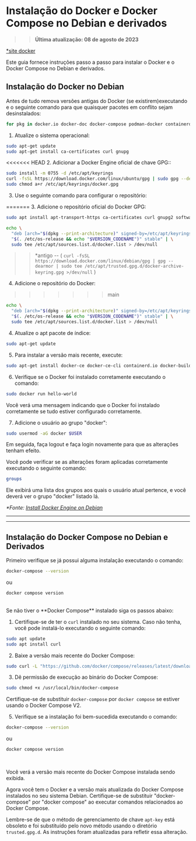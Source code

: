 # **Instalação do Docker e Docker Compose no Debian e derivados**

> > **Última atualização: 08 de agosto de 2023**

[*site docker](https://docs.docker.com/engine/install/ubuntu/)

Este guia fornece instruções passo a passo para instalar o Docker e o Docker Compose no Debian e derivados.

## **Instalação do Docker no Debian**

Antes de tudo remova versões antigas do Docker (se existirem)executando e o seguinte comando para que quaisquer pacotes em conflito sejam desinstalados:

```bash
for pkg in docker.io docker-doc docker-compose podman-docker containerd runc; do sudo apt-get remove $pkg; done
```

1. Atualize o sistema operacional:

```bash
sudo apt-get update
sudo apt-get install ca-certificates curl gnupg
```

<<<<<<< HEAD
2. Adicionar a Docker Engine oficial de chave GPG::

```bash
sudo install -m 0755 -d /etc/apt/keyrings
curl -fsSL https://download.docker.com/linux/ubuntu/gpg | sudo gpg --dearmor -o /etc/apt/keyrings/docker.gpg
sudo chmod a+r /etc/apt/keyrings/docker.gpg
```

3. Use o seguinte comando para configurar o repositório:

=======
3. Adicione o repositório oficial do Docker GPG:



```bash
sudo apt install apt-transport-https ca-certificates curl gnupg2 software-properties-common

echo \
  "deb [arch="$(dpkg --print-architecture)" signed-by=/etc/apt/keyrings/docker.gpg] https://download.docker.com/linux/ubuntu \
  "$(. /etc/os-release && echo "$VERSION_CODENAME")" stable" | \
  sudo tee /etc/apt/sources.list.d/docker.list > /dev/null
```

>> *antigo -- ( `curl -fsSL https://download.docker.com/linux/debian/gpg | gpg --dearmor | sudo tee /etc/apt/trusted.gpg.d/docker-archive-keyring.gpg >/dev/null` )

4. Adicione o repositório do Docker:
>>>>>>> main
```bash
echo \
  "deb [arch="$(dpkg --print-architecture)" signed-by=/etc/apt/keyrings/docker.gpg] https://download.docker.com/linux/ubuntu \
  "$(. /etc/os-release && echo "$VERSION_CODENAME")" stable" | \
  sudo tee /etc/apt/sources.list.d/docker.list > /dev/null
```

4. Atualize o apt pacote de índice:

```bash
sudo apt-get update
```

5. Para instalar a versão mais recente, execute:

```bash
sudo apt-get install docker-ce docker-ce-cli containerd.io docker-buildx-plugin docker-compose-plugin
```

6. Verifique se o Docker foi instalado corretamente executando o comando:

```bash
sudo docker run hello-world
```

Você verá uma mensagem indicando que o Docker foi instalado corretamente se tudo estiver configurado corretamente.

7. Adicione o usuário ao grupo "docker":

```bash
sudo usermod -aG docker $USER
```

Em seguida, faça logout e faça login novamente para que as alterações tenham efeito.

Você pode verificar se as alterações foram aplicadas corretamente executando o seguinte comando:

```bash
groups
```

Ele exibirá uma lista dos grupos aos quais o usuário atual pertence, e você deverá ver o grupo "docker" listado lá.

_*Fonte: [Install Docker Engine on Debian](https://docs.docker.com/engine/install/debian/)_

---
**********************

## **Instalação do Docker Compose no Debian e Derivados**

Primeiro verifique se já possui alguma instalação executando o comando:

```bash
docker-compose --version
```

ou

```bash
docker compose version
```

<br>
Se não tiver o **Docker Compose** instalado siga os passos abaixo:

1. Certifique-se de ter o `curl` instalado no seu sistema. Caso não tenha, você pode instalá-lo executando o seguinte comando:

```bash
sudo apt update
sudo apt install curl
```

2. Baixe a versão mais recente do Docker Compose:

```bash
sudo curl -L "https://github.com/docker/compose/releases/latest/download/docker-compose-$(uname -s)-$(uname -m)" -o /usr/local/bin/docker-compose
```

3. Dê permissão de execução ao binário do Docker Compose:

```bash
sudo chmod +x /usr/local/bin/docker-compose
```

Certifique-se de substituir `docker-compose` por `docker compose` se estiver usando o Docker Compose V2.

5. Verifique se a instalação foi bem-sucedida executando o comando:

```bash
docker-compose --version
```

ou

```bash
docker compose version
```

<br>

Você verá a versão mais recente do Docker Compose instalada sendo exibida.

Agora você tem o Docker e a versão mais atualizada do Docker Compose instalados no seu sistema Debian. Certifique-se de substituir "docker-compose" por "docker compose" ao executar comandos relacionados ao Docker Compose.

Lembre-se de que o método de gerenciamento de chave `apt-key` está obsoleto e foi substituído pelo novo método usando o diretório `trusted.gpg.d`. As instruções foram atualizadas para refletir essa alteração.
